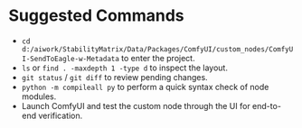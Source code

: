 # Suggested Commands
- `cd d:/aiwork/StabilityMatrix/Data/Packages/ComfyUI/custom_nodes/ComfyUI-SendToEagle-w-Metadata` to enter the project.
- `ls` or `find . -maxdepth 1 -type d` to inspect the layout.
- `git status` / `git diff` to review pending changes.
- `python -m compileall py` to perform a quick syntax check of node modules.
- Launch ComfyUI and test the custom node through the UI for end-to-end verification.